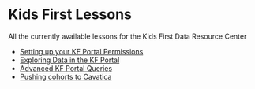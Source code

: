 Kids First Lessons
==================

All the currently available lessons for the Kids First Data
Resource Center

- [Setting up your KF Portal Permissions](../KidsFirst/KF_1_PortalOverview.md)
- [Exploring Data in the KF Portal](../KidsFirst/KF_5_Explore.md)
- [Advanced KF Portal Queries](../KidsFirst/KF_9_AdvancedQuery.md)
- [Pushing cohorts to Cavatica](../KidsFirst/KF_7_PushToCavatica.md)
